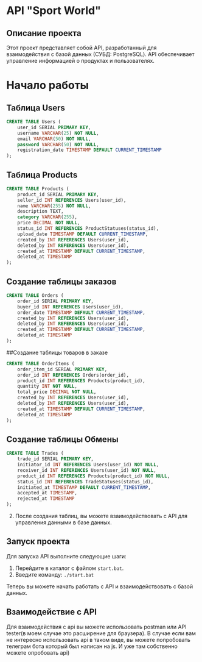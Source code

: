 # API "Sport World"

## Описание проекта

Этот проект представляет собой API, разработанный для взаимодействия с базой данных (СУБД: PostgreSQL). API обеспечивает управление информацией о продуктах и пользователях.

# Начало работы

## Таблица Users

```sql
CREATE TABLE Users (
    user_id SERIAL PRIMARY KEY,
    username VARCHAR(25) NOT NULL,
    email VARCHAR(50) NOT NULL,
    password VARCHAR(50) NOT NULL,
    registration_date TIMESTAMP DEFAULT CURRENT_TIMESTAMP
);
```

## Таблица Products

```sql
CREATE TABLE Products (
    product_id SERIAL PRIMARY KEY,
    seller_id INT REFERENCES Users(user_id),
    name VARCHAR(255) NOT NULL,
    description TEXT,
    category VARCHAR(255),
    price DECIMAL NOT NULL,
    status_id INT REFERENCES ProductStatuses(status_id),
    upload_date TIMESTAMP DEFAULT CURRENT_TIMESTAMP,
    created_by INT REFERENCES Users(user_id),
    deleted_by INT REFERENCES Users(user_id),
    created_at TIMESTAMP DEFAULT CURRENT_TIMESTAMP,
    deleted_at TIMESTAMP
);
```

## Создание таблицы заказов

```sql
CREATE TABLE Orders (
    order_id SERIAL PRIMARY KEY,
    buyer_id INT REFERENCES Users(user_id),
    order_date TIMESTAMP DEFAULT CURRENT_TIMESTAMP,
    created_by INT REFERENCES Users(user_id),
    deleted_by INT REFERENCES Users(user_id),
    created_at TIMESTAMP DEFAULT CURRENT_TIMESTAMP,
    deleted_at TIMESTAMP
);
```

##Создание таблицы товаров в заказе

```sql
CREATE TABLE OrderItems (
    order_item_id SERIAL PRIMARY KEY,
    order_id INT REFERENCES Orders(order_id),
    product_id INT REFERENCES Products(product_id),
    quantity INT NOT NULL,
    total_price DECIMAL NOT NULL,
    created_by INT REFERENCES Users(user_id),
    deleted_by INT REFERENCES Users(user_id),
    created_at TIMESTAMP DEFAULT CURRENT_TIMESTAMP,
    deleted_at TIMESTAMP
);
```
## Создание таблицы Обмены
```sql
CREATE TABLE Trades (
    trade_id SERIAL PRIMARY KEY,
    initiator_id INT REFERENCES Users(user_id) NOT NULL,
    receiver_id INT REFERENCES Users(user_id) NOT NULL,
    product_id INT REFERENCES Products(product_id) NOT NULL,
    status_id INT REFERENCES TradeStatuses(status_id),
    initiated_at TIMESTAMP DEFAULT CURRENT_TIMESTAMP,
    accepted_at TIMESTAMP,
    rejected_at TIMESTAMP
);
```


2. После создания таблиц, вы можете взаимодействовать с API для управления данными в базе данных.

## Запуск проекта

Для запуска API выполните следующие шаги:

1. Перейдите в каталог с файлом `start.bat`.
2. Введите команду: `./start.bat`

Теперь вы можете начать работать с API и взаимодействовать с базой данных.

## Взаимодействие с API

Для взаимодействия с api вы можете использовать postman или API tester(в моем случае это расширение для браузера).
В случае если вам не интересно использовать api  в таком виде, вы можете попробовать телеграм бота который был написан на js. И уже там собственно можете опробовать api) 
